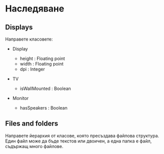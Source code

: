 # Наследяване
## Displays
Направете класовете:

* Display
    - height : Floating point
    - width : Floating point
    - dpi : Integer

* TV
    - isWallMounted : Boolean

* Monitor
    - hasSpeakers : Boolean
  
## Files and folders
Нaправете йерархия от класове, която пресъздава файлова структура. Един файл може да бъде текстов или двоичен, а една папка е файл, съдържащ много файлове.